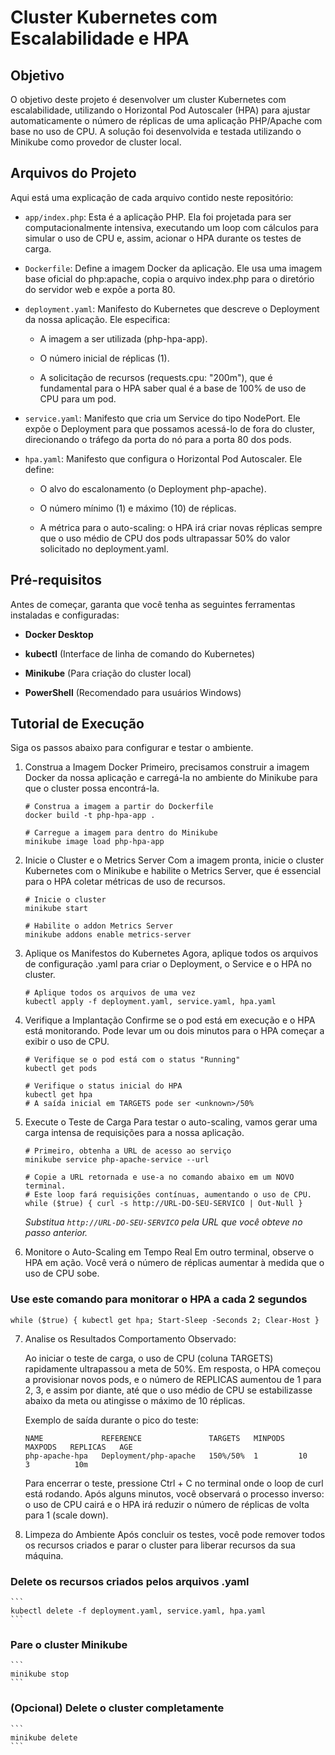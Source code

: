 # Cluster Kubernetes com Escalabilidade e HPA

## Objetivo
O objetivo deste projeto é desenvolver um cluster Kubernetes com escalabilidade, utilizando o Horizontal Pod Autoscaler (HPA) para ajustar automaticamente o número de réplicas de uma aplicação PHP/Apache com base no uso de CPU. A solução foi desenvolvida e testada utilizando o Minikube como provedor de cluster local.

## Arquivos do Projeto
Aqui está uma explicação de cada arquivo contido neste repositório:

- ``app/index.php``: Esta é a aplicação PHP. Ela foi projetada para ser computacionalmente intensiva, executando um loop com cálculos para simular o uso de CPU e, assim, acionar o HPA durante os testes de carga.

- ``Dockerfile``: Define a imagem Docker da aplicação. Ele usa uma imagem base oficial do php:apache, copia o arquivo index.php para o diretório do servidor web e expõe a porta 80.

- ``deployment.yaml``: Manifesto do Kubernetes que descreve o Deployment da nossa aplicação. Ele especifica:

    - A imagem a ser utilizada (php-hpa-app).

    - O número inicial de réplicas (1).

    - A solicitação de recursos (requests.cpu: "200m"), que é fundamental para o HPA saber qual é a base de 100% de uso de CPU para um pod.

- ``service.yaml``: Manifesto que cria um Service do tipo NodePort. Ele expõe o Deployment para que possamos acessá-lo de fora do cluster, direcionando o tráfego da porta do nó para a porta 80 dos pods.

- ``hpa.yaml``: Manifesto que configura o Horizontal Pod Autoscaler. Ele define:

    - O alvo do escalonamento (o Deployment php-apache).

    - O número mínimo (1) e máximo (10) de réplicas.

    - A métrica para o auto-scaling: o HPA irá criar novas réplicas sempre que o uso médio de CPU dos pods ultrapassar 50% do valor solicitado no deployment.yaml.

## Pré-requisitos
Antes de começar, garanta que você tenha as seguintes ferramentas instaladas e configuradas:

- **Docker Desktop**

- **kubectl** (Interface de linha de comando do Kubernetes)

- **Minikube** (Para criação do cluster local)

- **PowerShell** (Recomendado para usuários Windows)

## Tutorial de Execução
Siga os passos abaixo para configurar e testar o ambiente.

1. Construa a Imagem Docker
Primeiro, precisamos construir a imagem Docker da nossa aplicação e carregá-la no ambiente do Minikube para que o cluster possa encontrá-la.

    ```
    # Construa a imagem a partir do Dockerfile
    docker build -t php-hpa-app .

    # Carregue a imagem para dentro do Minikube
    minikube image load php-hpa-app
    ```

2. Inicie o Cluster e o Metrics Server
Com a imagem pronta, inicie o cluster Kubernetes com o Minikube e habilite o Metrics Server, que é essencial para o HPA coletar métricas de uso de recursos.

    ```
    # Inicie o cluster
    minikube start

    # Habilite o addon Metrics Server
    minikube addons enable metrics-server
    ```

3. Aplique os Manifestos do Kubernetes
Agora, aplique todos os arquivos de configuração .yaml para criar o Deployment, o Service e o HPA no cluster.

    ```
    # Aplique todos os arquivos de uma vez
    kubectl apply -f deployment.yaml, service.yaml, hpa.yaml
    ```

4. Verifique a Implantação
Confirme se o pod está em execução e o HPA está monitorando. Pode levar um ou dois minutos para o HPA começar a exibir o uso de CPU.

    ```
    # Verifique se o pod está com o status "Running"
    kubectl get pods

    # Verifique o status inicial do HPA
    kubectl get hpa
    # A saída inicial em TARGETS pode ser <unknown>/50%
    ```

5. Execute o Teste de Carga
Para testar o auto-scaling, vamos gerar uma carga intensa de requisições para a nossa aplicação.

    ```
    # Primeiro, obtenha a URL de acesso ao serviço
    minikube service php-apache-service --url

    # Copie a URL retornada e use-a no comando abaixo em um NOVO terminal.
    # Este loop fará requisições contínuas, aumentando o uso de CPU.
    while ($true) { curl -s http://URL-DO-SEU-SERVICO | Out-Null }
    ```

    _Substitua ```http://URL-DO-SEU-SERVICO``` pela URL que você obteve no passo anterior._

6. Monitore o Auto-Scaling em Tempo Real
Em outro terminal, observe o HPA em ação. Você verá o número de réplicas aumentar à medida que o uso de CPU sobe.

### Use este comando para monitorar o HPA a cada 2 segundos
```
while ($true) { kubectl get hpa; Start-Sleep -Seconds 2; Clear-Host }
```

7. Analise os Resultados
    Comportamento Observado:

    Ao iniciar o teste de carga, o uso de CPU (coluna TARGETS) rapidamente ultrapassou a meta de 50%. Em resposta, o HPA começou a provisionar novos pods, e o número de REPLICAS aumentou de 1 para 2, 3, e assim por diante, até que o uso médio de CPU se estabilizasse abaixo da meta ou atingisse o máximo de 10 réplicas.

    Exemplo de saída durante o pico do teste:

    ```
    NAME             REFERENCE               TARGETS   MINPODS   MAXPODS   REPLICAS   AGE
    php-apache-hpa   Deployment/php-apache   150%/50%  1         10        3          10m
    ```

    Para encerrar o teste, pressione Ctrl + C no terminal onde o loop de curl está rodando. Após alguns minutos, você observará o processo inverso: o uso de CPU cairá e o HPA irá reduzir o número de réplicas de volta para 1 (scale down).

8. Limpeza do Ambiente
    Após concluir os testes, você pode remover todos os recursos criados e parar o cluster para liberar recursos da sua máquina.

### Delete os recursos criados pelos arquivos .yaml
    ```
    kubectl delete -f deployment.yaml, service.yaml, hpa.yaml
    ```

### Pare o cluster Minikube
    ```
    minikube stop
    ```

### (Opcional) Delete o cluster completamente
    ```
    minikube delete
    ```